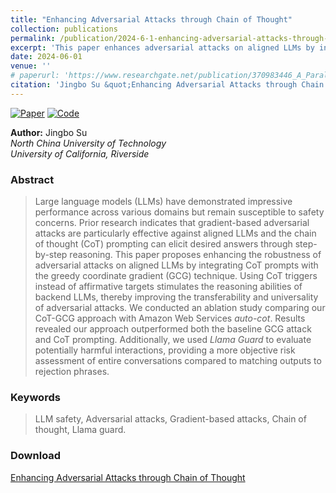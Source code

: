 ```yaml
---
title: "Enhancing Adversarial Attacks through Chain of Thought"
collection: publications
permalink: /publication/2024-6-1-enhancing-adversarial-attacks-through-chain-of-thought-1
excerpt: 'This paper enhances adversarial attacks on aligned LLMs by integrating chain of thought prompts with the greedy coordinate gradient technique, improving attack robustness and transferability, and evaluating harmful interactions using Llama Guard.'
date: 2024-06-01
venue: ''
# paperurl: 'https://www.researchgate.net/publication/370983446_A_Parallel_Gannet_Optimization_Algorithm_with_Communication_Strategies_PGOA'
citation: 'Jingbo Su &quot;Enhancing Adversarial Attacks through Chain of Thought.&quot;'
---
```


<!-- [![Paper](https://img.shields.io/badge/Paper-10.1007-blue)](https://link.springer.com/chapter/10.1007/978-981-99-0105-0_7) -->
[![Paper](https://img.shields.io/badge/Paper-ResearchGate-blue)](https://www.researchgate.net/publication/370983446_A_Parallel_Gannet_Optimization_Algorithm_with_Communication_Strategies_PGOA)
[![Code](https://img.shields.io/badge/Code-LLM.Attack-green)](https://github.com/sujingbo0217/CS222W24-LLM-Attack)

**Author:** Jingbo Su  
*North China University of Technology*  
*University of California, Riverside*

### Abstract

> Large language models (LLMs) have demonstrated impressive performance across various domains but remain susceptible to safety concerns. Prior research indicates that gradient-based adversarial attacks are particularly effective against aligned LLMs and the chain of thought (CoT) prompting can elicit desired answers through step-by-step reasoning.
This paper proposes enhancing the robustness of adversarial attacks on aligned LLMs by integrating CoT prompts with the greedy coordinate gradient (GCG) technique. Using CoT triggers instead of affirmative targets stimulates the reasoning abilities of backend LLMs, thereby improving the transferability and universality of adversarial attacks.
We conducted an ablation study comparing our CoT-GCG approach with Amazon Web Services *auto-cot*. Results revealed our approach outperformed both the baseline GCG attack and CoT prompting. Additionally, we used *Llama Guard* to evaluate potentially harmful interactions, providing a more objective risk assessment of entire conversations compared to matching outputs to rejection phrases.

### Keywords

> LLM safety, Adversarial attacks, Gradient-based attacks, Chain of thought, Llama guard.

### Download

[Enhancing Adversarial Attacks through Chain of Thought](https://sujingbo0217.github.io/files/srw24.pdf)
